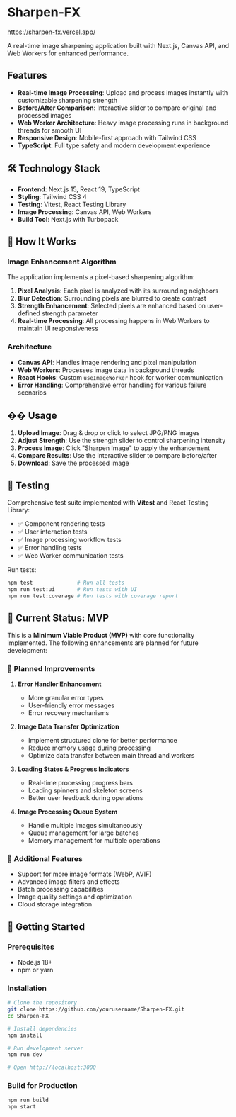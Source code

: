 # Sharpen-FX

https://sharpen-fx.vercel.app/

A real-time image sharpening application built with Next.js, Canvas API, and Web Workers for enhanced performance.

## Features

- **Real-time Image Processing**: Upload and process images instantly with customizable sharpening strength
- **Before/After Comparison**: Interactive slider to compare original and processed images
- **Web Worker Architecture**: Heavy image processing runs in background threads for smooth UI
- **Responsive Design**: Mobile-first approach with Tailwind CSS
- **TypeScript**: Full type safety and modern development experience

## 🛠️ Technology Stack

- **Frontend**: Next.js 15, React 19, TypeScript
- **Styling**: Tailwind CSS 4
- **Testing**: Vitest, React Testing Library
- **Image Processing**: Canvas API, Web Workers
- **Build Tool**: Next.js with Turbopack

## 🔧 How It Works

### Image Enhancement Algorithm

The application implements a pixel-based sharpening algorithm:

1. **Pixel Analysis**: Each pixel is analyzed with its surrounding neighbors
2. **Blur Detection**: Surrounding pixels are blurred to create contrast
3. **Strength Enhancement**: Selected pixels are enhanced based on user-defined strength parameter
4. **Real-time Processing**: All processing happens in Web Workers to maintain UI responsiveness

### Architecture

- **Canvas API**: Handles image rendering and pixel manipulation
- **Web Workers**: Processes image data in background threads
- **React Hooks**: Custom `useImageWorker` hook for worker communication
- **Error Handling**: Comprehensive error handling for various failure scenarios

## �� Usage

1. **Upload Image**: Drag & drop or click to select JPG/PNG images
2. **Adjust Strength**: Use the strength slider to control sharpening intensity
3. **Process Image**: Click "Sharpen Image" to apply the enhancement
4. **Compare Results**: Use the interactive slider to compare before/after
5. **Download**: Save the processed image

## 🧪 Testing

Comprehensive test suite implemented with **Vitest** and React Testing Library:

- ✅ Component rendering tests
- ✅ User interaction tests
- ✅ Image processing workflow tests
- ✅ Error handling tests
- ✅ Web Worker communication tests

Run tests:

```bash
npm test              # Run all tests
npm run test:ui       # Run tests with UI
npm run test:coverage # Run tests with coverage report
```

## 🚧 Current Status: MVP

This is a **Minimum Viable Product (MVP)** with core functionality implemented. The following enhancements are planned for future development:

### 🔄 Planned Improvements

1. **Error Handler Enhancement**

   - More granular error types
   - User-friendly error messages
   - Error recovery mechanisms

2. **Image Data Transfer Optimization**

   - Implement structured clone for better performance
   - Reduce memory usage during processing
   - Optimize data transfer between main thread and workers

3. **Loading States & Progress Indicators**

   - Real-time processing progress bars
   - Loading spinners and skeleton screens
   - Better user feedback during operations

4. **Image Processing Queue System**
   - Handle multiple images simultaneously
   - Queue management for large batches
   - Memory management for multiple operations

### 🎯 Additional Features

- Support for more image formats (WebP, AVIF)
- Advanced image filters and effects
- Batch processing capabilities
- Image quality settings and optimization
- Cloud storage integration

## 🚀 Getting Started

### Prerequisites

- Node.js 18+
- npm or yarn

### Installation

```bash
# Clone the repository
git clone https://github.com/yourusername/Sharpen-FX.git
cd Sharpen-FX

# Install dependencies
npm install

# Run development server
npm run dev

# Open http://localhost:3000
```

### Build for Production

```bash
npm run build
npm start
```
